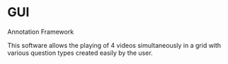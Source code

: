 # GUI
Annotation Framework

This software allows the playing of 4 videos simultaneously in a grid with various question types created easily by the user.
